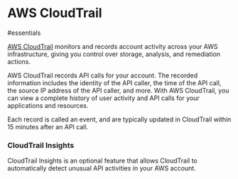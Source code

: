 # AWS CloudTrail

#essentials 

[AWS CloudTrail](https://aws.amazon.com/cloudtrail/) monitors and records account activity across your AWS infrastructure, giving you control over storage, analysis, and remediation actions.

AWS CloudTrail records API calls for your account. The recorded information includes the identity of the API caller, the time of the API call, the source IP address of the API caller, and more. With AWS CloudTrail, you can view a complete history of user activity and API calls for your applications and resources.

Each record is called an event, and are typically updated in CloudTrail within 15 minutes after an API call.

### CloudTrail Insights
CloudTrail Insights is an optional feature that allows CloudTrail to automatically detect unusual API activities in your AWS account.